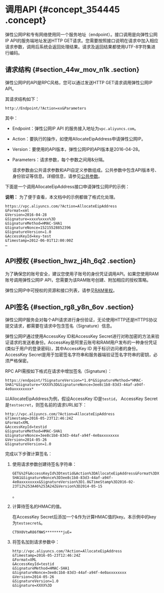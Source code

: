 # 调用API {#concept_354445 .concept}

弹性公网IP和专有网络使用同一个服务地址（endpoint）。接口调用是向弹性公网IP API的服务端地址发送HTTP GET请求。您需要按照接口说明在请求中加入相应请求参数，调用后系统会返回处理结果。请求及返回结果都使用UTF-8字符集进行编码。

## 请求结构 {#section_44w_mov_n1k .section}

弹性公网IP的API是RPC风格，您可以通过发送HTTP GET请求调用弹性公网IP API。

其请求结构如下：

``` {#codeblock_rth_434_9ru}
http://Endpoint/?Action=xx&Parameters
```

其中：

-   Endpoint：弹性公网IP API 的服务接入地址为`vpc.aliyuncs.com`。
-   Action：要执行的操作，如使用AllocateEipAddress申请弹性公网IP。
-   Version：要使用的API版本，弹性公网IP的API版本是2016-04-28。
-   Parameters：请求参数，每个参数之间用&分隔。

    请求参数由公共请求参数和API自定义参数组成。公共参数中包含API版本号、身份验证等信息。详细信息，请参见[公共参数](../../../../cn.zh-CN/API参考/公共参数.md#)。


下面是一个调用AllocateEipAddress接口申请弹性公网IP的示例：

**说明：** 为了便于查看，本文档中的示例都做了格式化处理。

``` {#codeblock_iys_mqe_5fn}
https://vpc.aliyuncs.com/?Action=AllocateEipAddress
&Format=xml
&Version=2016-04-28
&Signature=xxxx%xxxx%3D
&SignatureMethod=HMAC-SHA1
&SignatureNonce=15215528852396
&SignatureVersion=1.0
&AccessKeyId=key-test
&Timestamp=2012-06-01T12:00:00Z
…
```

## API授权 {#section_hwz_j4h_6q2 .section}

为了确保您的账号安全，建议您使用子账号的身份凭证调用API。如果您使用RAM账号调用弹性公网IP API，您需要为该RAM账号创建、附加相应的授权策略。

弹性公网IP中可授权的资源和接口列表，请参见[RAM鉴权](../../../../cn.zh-CN/API参考/RAM鉴权.md#)。

## API签名 {#section_rg8_y8n_6ov .section}

弹性公网IP服务会对每个API请求进行身份验证，无论使用HTTP还是HTTPS协议提交请求，都需要在请求中包含签名（Signature）信息。

弹性公网IP通过使用AccessKey ID和AccessKey Secret进行对称加密的方法来验证请求的发送者身份。AccessKey是阿里云账号和RAM用户发布的一种身份凭证\(类似于用户的登录密码\)，其中AccessKey ID 用于标识访问者的身份。AccessKey Secret是用于加密签名字符串和服务器端验证签名字符串的密钥，必须严格保密。

RPC API需按如下格式在请求中增加签名（Signature）：

`https://endpoint/?SignatureVersion=*1.0*&SignatureMethod=*HMAC-SHA1*&Signature=*XXXX%3D&SignatureNonce=3ee8c1b8-83d3-44af-a94f-4e0axxxxxxxx*`

以AllocateEipAddress为例，假设AccessKey ID是`testid`， AccessKey Secret是`testsecret`，则签名前的请求URL如下：

``` {#codeblock_4xz_ps8_fe5}
http://vpc.aliyuncs.com/?Action=AllocateEipAddress
&Timestamp=2016-05-23T12:46:24Z
&Format=XML
&AccessKeyId=testid
&SignatureMethod=HMAC-SHA1
&SignatureNonce=3ee8c1b8-83d3-44af-a94f-4e0axxxxxxxx
&Version=2014-05-26
&SignatureVersion=1.0
```

完成以下步骤计算签名：

1.  使用请求参数创建待签名字符串：

    ``` {#codeblock_5wt_tp7_xjo}
    GET&%2F&AccessKeyId%3Dtestid&Action%3DAllocateEipAddress&Format%3DXML&SignatureMethod%3DHMAC-SHA1&SignatureNonce%3D3ee8c1b8-83d3-44af-a94f-4e0axxxxxxxx&SignatureVersion%3D1.0&TimeStamp%3D2016-02-23T12%253A46%253A24Z&Version%3D2014-05-15
    ```

    。

2.  计算待签名的HMAC的值。

    在AccessKey Secret后添加一个&作为计算HMAC值的key。本示例中的key为`testsecret&`。

    ``` {#codeblock_db3_uaf_gli}
    CT9X0VtwR86fNWS********juE=
    ```

3.  将签名加到请求参数中：

    ``` {#codeblock_nsn_pxh_deq}
    http://vpc.aliyuncs.com/?Action=AllocateEipAddress
    &Timestamp=2016-05-23T12:46:24Z
    &Format=XML
    &AccessKeyId=testid
    &SignatureMethod=HMAC-SHA1
    &SignatureNonce=3ee8c1b8-83d3-44af-a94f-4e0axxxxxxxx
    &Version=2014-05-26
    &SignatureVersion=1.0
    &Signature=XXXX%3D
    ```


